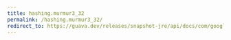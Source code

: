 ```yaml
---
title: hashing.murmur3_32
permalink: /hashing.murmur3_32/
redirect_to: https://guava.dev/releases/snapshot-jre/api/docs/com/google/common/hash/Hashing.html#murmur3_32--
---
```

